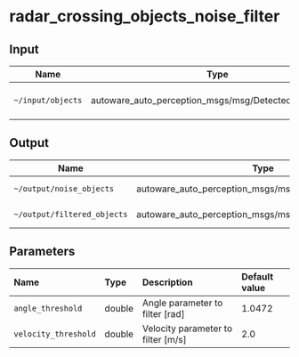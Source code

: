 # radar_crossing_objects_noise_filter

## Input

| Name              | Type                                                  | Description          |
| ----------------- | ----------------------------------------------------- | -------------------- |
| `~/input/objects` | autoware_auto_perception_msgs/msg/DetectedObjects.msg | 3D detected objects. |

## Output

| Name                        | Type                                                  | Description      |
| --------------------------- | ----------------------------------------------------- | ---------------- |
| `~/output/noise_objects`    | autoware_auto_perception_msgs/msg/DetectedObjects.msg | Noise Objects    |
| `~/output/filtered_objects` | autoware_auto_perception_msgs/msg/DetectedObjects.msg | Filtered Objects |

## Parameters

| Name                 | Type   | Description                        | Default value |
| :------------------- | :----- | :--------------------------------- | :------------ |
| `angle_threshold`    | double | Angle parameter to filter [rad]    | 1.0472        |
| `velocity_threshold` | double | Velocity parameter to filter [m/s] | 2.0           |
